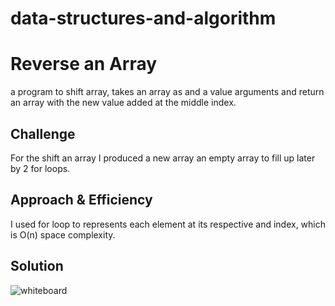 # data-structures-and-algorithm

# Reverse an Array
a program to  shift array, takes an array as and a value arguments and return an array with the new value added at the middle index.

## Challenge
For the shift an array I produced a new array an empty array to fill up later by 2 for loops.

## Approach & Efficiency
I used for loop to represents each element at its respective and index, which is O(n) space complexity. 

## Solution
![whiteboard](../assets/array-shift.jpg)




